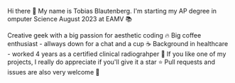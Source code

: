 Hi there 👋
My name is Tobias Blautenberg. I'm starting my AP degree in omputer Science August 2023 at EAMV 📚

Creative geek with a big passion for aesthetic coding 🔥
Big coffee enthusiast - allways down for a chat and a cup ☕
Background in healthcare - worked 4 years as a certified clinical radiograhper 💉
If you like one of my projects, I really do appreciate if you'll give it a star ⭐ Pull requests and issues are also very welcome 🤗
